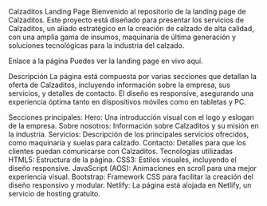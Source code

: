 Calzaditos Landing Page
Bienvenido al repositorio de la landing page de Calzaditos. Este proyecto está diseñado para presentar los servicios de Calzaditos, un aliado estratégico en la creación de calzado de alta calidad, con una amplia gama de insumos, maquinaria de última generación y soluciones tecnológicas para la industria del calzado.

Enlace a la página
Puedes ver la landing page en vivo aquí.

Descripción
La página está compuesta por varias secciones que detallan la oferta de Calzaditos, incluyendo información sobre la empresa, sus servicios, y detalles de contacto. El diseño es responsive, asegurando una experiencia óptima tanto en dispositivos móviles como en tabletas y PC.

Secciones principales:
Hero: Una introducción visual con el logo y eslogan de la empresa.
Sobre nosotros: Información sobre Calzaditos y su misión en la industria.
Servicios: Descripción de los principales servicios ofrecidos, como maquinaria y suelas para calzado.
Contacto: Detalles para que los clientes puedan comunicarse con Calzaditos.
Tecnologías utilizadas
HTML5: Estructura de la página.
CSS3: Estilos visuales, incluyendo el diseño responsive.
JavaScript (AOS): Animaciones en scroll para una mejor experiencia visual.
Bootstrap: Framework CSS para facilitar la creación del diseño responsivo y modular.
Netlify: La página está alojada en Netlify, un servicio de hosting gratuito.
